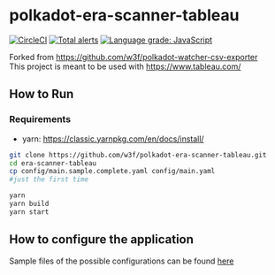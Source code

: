 # polkadot-era-scanner-tableau

[![CircleCI](https://circleci.com/gh/w3f/polkadot-watcher-csv-exporter.svg?style=svg)](https://circleci.com/gh/w3f/polkadot-watcher-csv-exporter) [![Total alerts](https://img.shields.io/lgtm/alerts/g/w3f/polkadot-watcher-csv-exporter.svg?logo=lgtm&logoWidth=18)](https://lgtm.com/projects/g/w3f/polkadot-watcher-csv-exporter/alerts/) [![Language grade: JavaScript](https://img.shields.io/lgtm/grade/javascript/g/w3f/polkadot-watcher-csv-exporter.svg?logo=lgtm&logoWidth=18)](https://lgtm.com/projects/g/w3f/polkadot-watcher-csv-exporter/context:javascript)

Forked from https://github.com/w3f/polkadot-watcher-csv-exporter  
This project is meant to be used with https://www.tableau.com/

## How to Run 

### Requirements
- yarn: https://classic.yarnpkg.com/en/docs/install/

```bash
git clone https://github.com/w3f/polkadot-era-scanner-tableau.git
cd era-scanner-tableau
cp config/main.sample.complete.yaml config/main.yaml 
#just the first time

yarn
yarn build
yarn start
```

## How to configure the application

Sample files of the possible configurations can be found [here](config/)